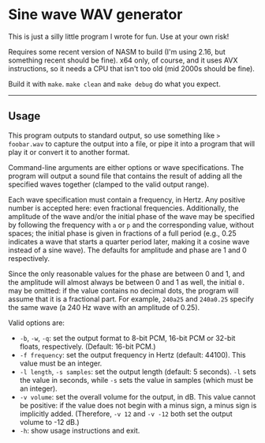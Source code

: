 # Sine wave WAV generator

This is just a silly little program I wrote for fun. Use at your own risk!

Requires some recent version of NASM to build (I'm using 2.16, but something recent should be fine). x64 only, of
course, and it uses AVX instructions, so it needs a CPU that isn't too old (mid 2000s should be fine).

Build it with `make`. `make clean` and `make debug` do what you expect.

* * *

## Usage

This program outputs to standard output, so use something like `> foobar.wav` to capture the output into a file, or
pipe it into a program that will play it or convert it to another format.

Command-line arguments are either options or wave specifications. The program will output a sound file that contains
the result of adding all the specified waves together (clamped to the valid output range).

Each wave specification must contain a frequency, in Hertz. Any positive number is accepted here: even fractional
frequencies. Additionally, the amplitude of the wave and/or the initial phase of the wave may be specified by
following the frequency with `a` or `p` and the corresponding value, without spaces; the initial phase is given in
fractions of a full period (e.g., 0.25 indicates a wave that starts a quarter period later, making it a cosine wave
instead of a sine wave). The defaults for amplitude and phase are 1 and 0 respectively.

Since the only reasonable values for the phase are between 0 and 1, and the amplitude will almost always be between 0
and 1 as well, the initial `0.` may be omitted: if the value contains no decimal dots, the program will assume that
it is a fractional part. For example, `240a25` and `240a0.25` specify the same wave (a 240 Hz wave with an amplitude
of 0.25).

Valid options are:

- `-b`, `-w`, `-q`: set the output format to 8-bit PCM, 16-bit PCM or 32-bit floats, respectively. (Default: 16-bit
  PCM.)
- `-f frequency`: set the output frequency in Hertz (default: 44100). This value must be an integer.
- `-l length`, `-s samples`: set the output length (default: 5 seconds). `-l` sets the value in seconds, while `-s`
  sets the value in samples (which must be an integer).
- `-v volume`: set the overall volume for the output, in dB. This value cannot be positive: if the value does not
  begin with a minus sign, a minus sign is implicitly added. (Therefore, `-v 12` and `-v -12` both set the output
  volume to -12 dB.)
- `-h`: show usage instructions and exit.
